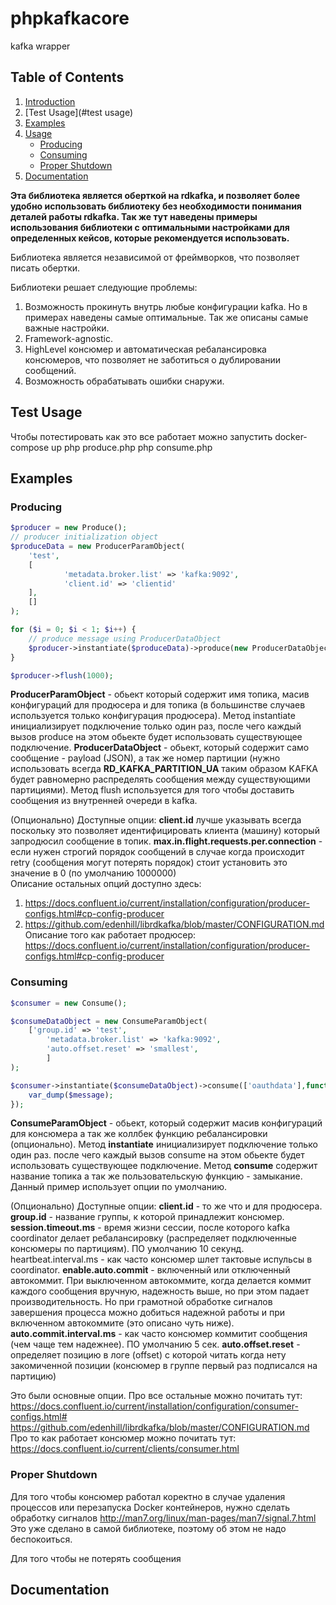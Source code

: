 # phpkafkacore
kafka wrapper

## Table of Contents

1. [Introduction](#introduction)
2. [Test Usage](#test usage)
3. [Examples](#examples)
4. [Usage](#usage)
   * [Producing](#producing)
   * [Consuming](#high-level-consuming)
   * [Proper Shutdown](#proper-shutdown)
5. [Documentation](#documentation)
   
**Эта библиотека является оберткой на rdkafka, и позволяет более удобно использовать библиотеку без необходимости понимания
деталей работы rdkafka. Так же тут наведены примеры использования библиотеки с оптимальными настройками для определенных 
кейсов, которые рекомендуется использовать.**



Библиотека является независимой от фреймворков, что позволяет писать обертки.

Библиотеки решает следующие проблемы:
1) Возможность прокинуть внутрь любые конфигурации kafka. Но в примерах наведены самые оптимальные. Так же описаны самые важные настройки.
2) Framework-agnostic.
3) HighLevel консюмер и автоматическая ребалансировка консюмеров, что позволяет не заботиться о дублировании сообщений.
4) Возможность обрабатывать ошибки снаружи.

## Test Usage

Чтобы потестировать как это все работает можно запустить
docker-compose up
php produce.php
php consume.php

## Examples

### Producing

```php
$producer = new Produce();
// producer initialization object
$produceData = new ProducerParamObject(
    'test',
    [
            'metadata.broker.list' => 'kafka:9092',
            'client.id' => 'clientid'
    ],
    []
);

for ($i = 0; $i < 1; $i++) {
    // produce message using ProducerDataObject
    $producer->instantiate($produceData)->produce(new ProducerDataObject("Message $i",RD_KAFKA_PARTITION_UA));
}

$producer->flush(1000);
```
**ProducerParamObject** - обьект который содержит имя топика, масив конфигураций для продюсера и для топика (в большинстве случаев
используется только конфигурация продюсера).
Метод instantiate инициализирует подключение только один раз, после чего каждый вызов produce на этом обьекте будет использовать
существующее подключение.
**ProducerDataObject** - обьект, который содержит само сообщение - payload (JSON), а так же номер партиции (нужно использовать всегда
 **RD_KAFKA_PARTITION_UA** таким образом KAFKA будет равномерно распределять сообщения между существующими партициями).
 Метод flush используется для того чтобы доставить сообщения из внутренней очереди в kafka.

(Опционально)
Доступные опции:
**client.id** лучше указывать всегда поскольку это позволяет идентифицировать клиента (машину) который запродюсил сообщение в топик.
**max.in.flight.requests.per.connection** -  если нужен строгий порядок сообщений в случае когда происходит retry (сообщения могут потерять
порядок) стоит установить это значение в 0 (по умолчанию 1000000)  
Описание остальных опций доступно здесь:
1) https://docs.confluent.io/current/installation/configuration/producer-configs.html#cp-config-producer
2) https://github.com/edenhill/librdkafka/blob/master/CONFIGURATION.md
Описание того как работает продюсер:
https://docs.confluent.io/current/installation/configuration/producer-configs.html#cp-config-producer

### Consuming

```php
$consumer = new Consume();

$consumeDataObject = new ConsumeParamObject(
    ['group.id' => 'test',
        'metadata.broker.list' => 'kafka:9092',
        'auto.offset.reset' => 'smallest',
        ]
);

$consumer->instantiate($consumeDataObject)->consume(['oauthdata'],function ($message) {
    var_dump($message);
});
```
**ConsumeParamObject** - обьект, который содержит масив конфигураций для консюмера а так же коллбек функцию ребалансировки (опционально).
Метод **instantiate** инициализирует подключение только один раз. после чего каждый вызов consume на этом обьекте будет использовать
существующее подключение.
Метод **consume** содержит название топика а так же пользовательскую функцию - замыкание.
Данный пример использует опции по умолчанию. 

(Опционально)
Доступные опции:
**client.id** - то же что и для продюсера.
**group.id** - название группы, к которой принадлежит консюмер.
**session.timeout.ms** - время жизни сессии, после которого kafka coordinator делает ребалансировку (распределяет подключенные консюмеры по партициям).
ПО умолчанию 10 секунд.
heartbeat.interval.ms - как часто консюмер шлет тактовые испульсы в coordinator.
**enable.auto.commit** - включенный или отключенный автокоммит. При выключенном автокоммите, когда делается коммит каждого сообщения
вручную, надежность выше, но при этом падает производительность. Но при грамотной обработке сигналов завершения процесса можно 
добиться надежной работы и при включенном автокоммите (это описано чуть ниже).
**auto.commit.interval.ms** - как часто консюмер коммитит сообщения (чем чаще тем надежнее). ПО умолчанию 5 сек.
**auto.offset.reset** - определяет позицию в логе (offset) с которой читать когда нету закомиченной позиции (консюмер в группе первый раз подписался
на партицию)

Это были основные опции. Про все остальные можно почитать тут:
https://docs.confluent.io/current/installation/configuration/consumer-configs.html#
https://github.com/edenhill/librdkafka/blob/master/CONFIGURATION.md
Про то как работает консюмер можно почитать тут:
https://docs.confluent.io/current/clients/consumer.html 

### Proper Shutdown

Для того чтобы консюмер работал коректно в случае удаления процессов или перезапуска Docker контейнеров, нужно сделать обработку сигналов http://man7.org/linux/man-pages/man7/signal.7.html
Это уже сделано в самой библиотеке, поэтому об этом не надо беспокоиться.


Для того чтобы не потерять сообщения

## Documentation

